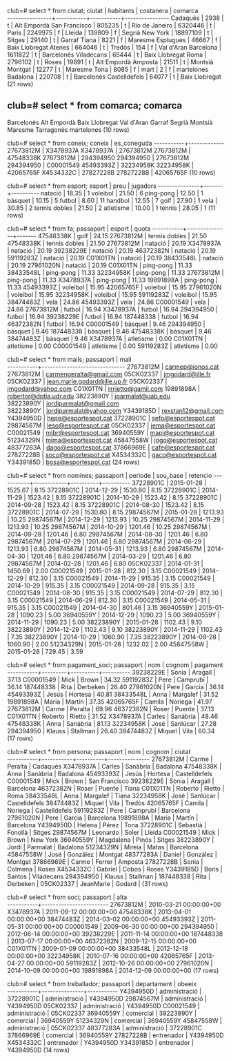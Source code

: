 club=# select * from ciutat;
     ciutat     | habitants | costanera |    comarca     
----------------+-----------+-----------+----------------
 Cadaqués       |      2938 | t         | Alt Empordà
 San Francisco  |    805235 | t         | 
 Rio de Janeiro |   6320446 | t         | 
 París          |   2249975 | f         | 
 Lleida         |    139809 | f         | Segrià
 New York       |  18897109 | t         | 
 Sitges         |     29140 | t         | Garraf
 Tiana          |      8221 | f         | Maresme
 Esplugues      |     46667 | f         | Baix Llobregat
 Atenes         |    664046 | t         | 
 Tredòs         |       154 | f         | Val d'Aran
 Barcelona      |   1611822 | t         | Barcelonès
 Viladecans     |     65444 | t         | Baix Llobregat
 Roma           |   2796102 | t         | 
 Roses          |     19891 | t         | Alt Empordà
 Amposta        |     21511 | t         | Montsià
 Montgat        |     12277 | t         | Maresme
 Tona           |      8085 | f         | 
 mart           |         2 | f         | martelones
 Badalona       |    220708 | t         | Barcelonès
 Castelldefels  |     64077 | t         | Baix Llobregat
(21 rows)

club=# select * from comarca;
    comarca     
----------------
 Barcelonès
 Alt Empordà
 Baix Llobregat
 Val d'Aran
 Garraf
 Segrià
 Montsià
 Maresme
 Tarragonès
 martelones
(10 rows)

club=# select * from coneix;
  coneix   | es_coneguda 
-----------+-------------
 27673812M | X3478937A
 X3478937A | 27673812M
 27673812M | 47548338K
 27673812M | 294394950
 294394950 | 27673812M
 294394950 | C00001549
 45493393Z | 32234958K
 32234958K | 42065765F
 X4534332C | 27827228B
 27827228B | 42065765F
(10 rows)

club=# select * from esport;
    esport     | preu  | jugadors 
---------------+-------+----------
 natació       | 18.35 |        1
 voleibol      | 21.50 |        6
 ping-pong     | 12.50 |        1
 bàsquet       | 10.15 |        5
 futbol        |  8.60 |       11
 handbol       | 12.55 |        7
 golf          | 27.90 |        1
 vela          | 30.85 |        2
 tennis dobles | 21.50 |        2
 atletisme     | 10.00 |        1
 tennis        | 28.05 |        1
(11 rows)

club=# select * from fa;
 passaport |    esport     | quota 
-----------+---------------+-------
 47548338K | golf          | 24.15
 27673812M | tennis dobles | 21.50
 47548338K | tennis dobles | 21.50
 27673812M | natació       | 20.19
 X3478937A | natació       | 20.19
 39238229E | natació       | 20.19
 46372382N | natació       | 20.19
 59119283Z | natació       | 20.19
 C01X01TN  | natació       | 20.19
 38433548L | natació       | 20.19
 27961020N | natació       | 20.19
 C01X01TN  | ping-pong     | 11.33
 38433548L | ping-pong     | 11.33
 32234958K | ping-pong     | 11.33
 27673812M | ping-pong     | 11.33
 X3478937A | ping-pong     | 11.33
 19891898A | ping-pong     | 11.33
 45493393Z | voleibol      | 15.95
 42065765F | voleibol      | 15.95
 27961020N | voleibol      | 15.95
 32234958K | voleibol      | 15.95
 59119283Z | voleibol      | 15.95
 38474483Z | vela          | 24.86
 45493393Z | vela          | 24.86
 C00001549 | vela          | 24.86
 27673812M | futbol        | 16.94
 X3478937A | futbol        | 16.94
 294394950 | futbol        | 16.94
 39238229E | futbol        | 16.94
 187448338 | futbol        | 16.94
 46372382N | futbol        | 16.94
 C00001549 | bàsquet       |  9.46
 294394950 | bàsquet       |  9.46
 187448338 | bàsquet       |  9.46
 47548338K | bàsquet       |  9.46
 38474483Z | bàsquet       |  9.46
 X3478937A | atletisme     |  0.00
 C01X01TN  | atletisme     |  0.00
 C00001549 | atletisme     |  0.00
 59119283Z | atletisme     |  0.00
 
club=# select * from mails;
 passaport |             mail             
-----------+------------------------------
 27673812M | carmep@ionos.cat
 27673812M | carmenperalta@gmail.com
 05CK02337 | jmgodard@ille.fr
 05CK02337 | jean.marie.godard@ille.up.fr
 05CK02337 | jmgodard@yahoo.com
 C01X01TN  | rrrietto@gamil.com
 19891898A | robertor@dptia.udr.edu
 38223890Y | jparmalat@uab.edu  
 38223890Y | jordiparmalat@gmail.com  
 38223890Y | jordiparmalat@yahoo.com
 Y3439185D | rexstan12@gmail.com
 Y4394950D | hepe@esportespot.cat 
 37228901C | sefo@esportespot.cat 
 29874567M | leso@esportespot.cat 
 05CK02337 | jema@esportespot.cat 
 C00021549 | mibr@esportespot.cat 
 36940559Y | mapi@esportespot.cat 
 51234329N | mima@esportespot.cat 
 45847558W | jogo@esportespot.cat 
 48377283A | dago@esportespot.cat 
 37866969E | cafe@esportespot.cat 
 27827228B | soco@esportespot.cat 
 X4534332C | gaco@esportespot.cat 
 Y3439185D | bosa@esportespot.cat 
(24 rows)

club=# select * from nomines;
 passaport |  periode   | sou_base | retencio 
-----------+------------+----------+----------
 37228901C | 2015-01-28 |  1525.67 |     8.15
 37228901C | 2014-12-29 |  1530.80 |     8.15
 37228901C | 2014-11-29 |  1523.42 |     8.15
 37228901C | 2014-10-29 |  1523.42 |     8.15
 37228901C | 2014-09-28 |  1523.42 |     8.15
 37228901C | 2014-08-30 |  1523.42 |     8.15
 37228901C | 2014-07-29 |  1530.80 |     8.15
 29874567M | 2015-01-28 |  1213.93 |    10.25
 29874567M | 2014-12-29 |  1213.93 |    10.25
 29874567M | 2014-11-29 |  1213.93 |    10.25
 29874567M | 2014-10-29 |  1201.46 |    10.25
 29874567M | 2014-09-28 |  1201.46 |     6.80
 29874567M | 2014-08-30 |  1201.46 |     6.80
 29874567M | 2014-07-29 |  1201.46 |     6.80
 29874567M | 2014-06-29 |  1213.93 |     6.80
 29874567M | 2014-05-31 |  1213.93 |     6.80
 29874567M | 2014-04-30 |  1201.46 |     6.80
 29874567M | 2014-03-29 |  1201.46 |     6.80
 29874567M | 2014-02-28 |  1201.46 |     6.80
 05CK02337 | 2014-01-31 |  1450.69 |     2.00
 C00021549 | 2015-01-28 |   812.30 |     3.15
 C00021549 | 2014-12-29 |   812.30 |     3.15
 C00021549 | 2014-11-29 |   915.35 |     3.15
 C00021549 | 2014-10-29 |   915.35 |     3.15
 C00021549 | 2014-09-28 |   915.35 |     3.15
 C00021549 | 2014-08-30 |   915.35 |     3.15
 C00021549 | 2014-07-29 |   812.30 |     3.15
 C00021549 | 2014-06-29 |   812.30 |     3.15
 C00021549 | 2014-05-31 |   915.35 |     3.15
 C00021549 | 2014-04-30 |   801.46 |     3.15
 36940559Y | 2015-01-28 |  1090.23 |     5.00
 36940559Y | 2014-12-29 |  1090.23 |     5.00
 36940559Y | 2014-11-29 |  1090.23 |     5.00
 38223890Y | 2015-01-28 |  1102.43 |     9.10
 38223890Y | 2014-12-29 |  1102.43 |     9.10
 38223890Y | 2014-11-29 |  1102.43 |     7.35
 38223890Y | 2014-10-29 |  1060.90 |     7.35
 38223890Y | 2014-09-28 |  1060.90 |     2.00
 51234329N | 2015-01-28 |  1232.02 |     2.00
 45847558W | 2015-01-28 |   729.45 |     3.59

club=# select * from pagament_soci;
 passaport |   nom   |  cognom  | pagament 
-----------+---------+----------+----------
 39238229E | Sònia   | Aragall  |    37.13
 C00001549 | Mick    | Brown    |    34.32
 59119283Z | Pere    | Camprubí |    36.14
 187448338 | Rita    | Derbeken |    26.40
 27961020N | Pere    | Garcia   |    36.14
 45493393Z | Jesús   | Hortesa  |    40.81
 38433548L | Anna    | Margalef |    31.52
 19891898A | Maria   | Martín   |    37.35
 42065765F | Camila  | Noriega  |    41.97
 27673812M | Carme   | Peralta  |    69.96
 46372382N | Roser   | Puente   |    37.13
 C01X01TN  | Roberto | Rietto   |    31.52
 X3478937A | Carles  | Sanàbria |    48.46
 47548338K | Anna    | Sanàbria |    81.13
 32234958K | José    | Sanlúcar |    27.28
 294394950 | Klauss  | Stallman |    26.40
 38474483Z | Miquel  | Vila     |    60.34
(17 rows)

club=# select * from persona;
 passaport |    nom    |  cognom  |    ciutat     
-----------+-----------+----------+---------------
 27673812M | Carme     | Peralta  | Cadaqués
 X3478937A | Carles    | Sanàbria | Badalona
 47548338K | Anna      | Sanàbria | Badalona
 45493393Z | Jesús     | Hortesa  | Castelldefels
 C00001549 | Mick      | Brown    | San Francisco
 39238229E | Sònia     | Aragall  | Barcelona
 46372382N | Roser     | Puente   | Tiana
 C01X01TN  | Roberto   | Rietto   | Roma
 38433548L | Anna      | Margalef | Tiana
 32234958K | José      | Sanlúcar | Castelldefels
 38474483Z | Miquel    | Vila     | Tredòs
 42065765F | Camila    | Noriega  | Castelldefels
 59119283Z | Pere      | Camprubí | Barcelona
 27961020N | Pere      | Garcia   | Barcelona
 19891898A | Maria     | Martín   | Barcelona
 Y4394950D | Helena    | Pérez    | Tona
 37228901C | Sebastià  | Fonollà  | Sitges
 29874567M | Leonardo  | Soler    | Lleida
 C00021549 | Mick      | Brown    | New York
 36940559Y | Magdalena | Pinós    | Sitges
 38223890Y | Jordi     | Parmalat | Badalona
 51234329N | Mireia    | Matas    | Barcelona
 45847558W | José      | González | Montgat
 48377283A | Daniel    | González | Montgat
 37866969E | Carme     | Ferrer   | Amposta
 27827228B | Sonia     | Colmena  | Roses
 X4534332C | Gabriel   | Cobos    | Roses
 Y3439185D | Boris     | Santos   | Viladecans
 294394950 | Klauss    | Stallman | 
 187448338 | Rita      | Derbeken | 
 05CK02337 | JeanMarie | Godard   | 
(31 rows)

club=# select * from soci;
 passaport |          alta          
-----------+------------------------
 27673812M | 2010-03-21 00:00:00+00
 X3478937A | 2011-09-12 00:00:00+00
 47548338K | 2013-04-01 00:00:00+00
 38474483Z | 2014-03-02 00:00:00+00
 45493393Z | 2011-05-31 00:00:00+00
 C00001549 | 2009-06-30 00:00:00+00
 294394950 | 2012-06-14 00:00:00+00
 39238229E | 2011-11-14 00:00:00+00
 187448338 | 2013-07-17 00:00:00+00
 46372382N | 2009-12-15 00:00:00+00
 C01X01TN  | 2009-01-09 00:00:00+00
 38433548L | 2012-12-18 00:00:00+00
 32234958K | 2010-07-16 00:00:00+00
 42065765F | 2013-04-27 00:00:00+00
 59119283Z | 2012-10-26 00:00:00+00
 27961020N | 2014-10-09 00:00:00+00
 19891898A | 2014-12-09 00:00:00+00
(17 rows)

club=# select * from treballador;
 passaport |  departament  |  obeeix   
-----------+---------------+-----------
 Y4394950D | administració | 
 37228901C | administració | Y4394950D
 29874567M | administració | Y4394950D
 05CK02337 | administració | Y4394950D
 C00021549 | administració | 05CK02337
 36940559Y | comercial     | 
 38223890Y | comercial     | 36940559Y
 51234329N | comercial     | 36940559Y
 45847558W | administració | 05CK02337
 48377283A | administració | 37228901C
 37866969E | comercial     | 36940559Y
 27827228B | entrenador    | Y4394950D
 X4534332C | entrenador    | Y4394950D
 Y3439185D | entrenador    | Y4394950D
(14 rows)